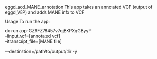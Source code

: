 eggd_add_MANE_annotation
This app takes an annotated VCF (output of eggd_VEP) and adds MANE info to VCF

Usage
To run the app:

dx run app-GZ9FZ78457v7qjBXPXqGByyP \
    -iinput_vcf=[annotated vcf] \
    -itranscript_file=[MANE file] \
\
    --destination=/path/to/output/dir -y

